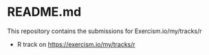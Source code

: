 # README.md 

This repository contains the submissions for Exercism.io/my/tracks/r

* R track on https://exercism.io/my/tracks/r
